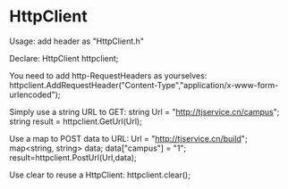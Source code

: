 # HttpClient

Usage:
add header as "HttpClient.h"

Declare:
HttpClient httpclient;

You need to add http-RequestHeaders as yourselves:
httpclient.AddRequestHeader("Content-Type","application/x-www-form-urlencoded");

Simply use a string URL to GET:
string Url = "http://tjservice.cn/campus";
string result = httpclient.GetUrl(Url);

Use a map to POST data to URL:
Url = "http://tjservice.cn/build";
map<string, string> data;
data["campus"] = "1";
result=httpclient.PostUrl(Url,data);

Use clear to reuse a HttpClient:
httpclient.clear();



